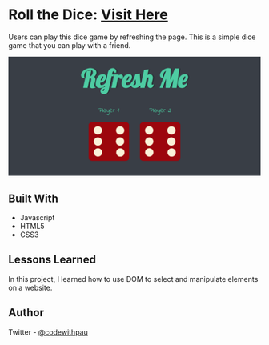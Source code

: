 # Roll the Dice: <a href="https://roll-the-dice-by-paula.vercel.app/" target="_blank">Visit Here</a>

Users can play this dice game by refreshing the page. This is a simple dice game that you can play with a friend.

![Preview](./images/roll-the-dice.png)

## Built With

- Javascript
- HTML5
- CSS3

## Lessons Learned

In this project, I learned how to use DOM to select and manipulate elements on a website.

## Author

Twitter - [@codewithpau](https://twitter.com/codewithpau)